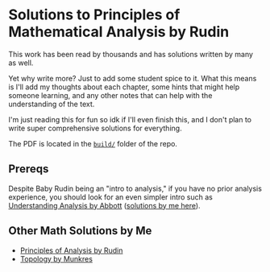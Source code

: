 # Solutions to Principles of Mathematical Analysis by Rudin

This work has been read by thousands and has solutions written by many as well.

Yet why write more? Just to add some student spice to it. What this means is I'll add my thoughts about each chapter, some hints that might help someone learning, and any other notes that can help with the understanding of the text. 

I'm just reading this for fun so idk if I'll even finish this, and I don't plan to write super comprehensive solutions for everything.

The PDF is located in the [`build/`](build/main.pdf) folder of the repo.

## Prereqs

Despite Baby Rudin being an "intro to analysis," if you have no prior analysis experience, you should look for an even simpler intro such as [Understanding Analysis by Abbott](https://amzn.to/3wXODiO) ([solutions by me here](https://github.com/mikinty/Understanding-Analysis-Abbott-Solutions)).


## Other Math Solutions by Me

- [Principles of Analysis by Rudin](https://github.com/mikinty/Baby-Rudin-Solutions)
- [Topology by Munkres](https://github.com/mikinty/Topology-Munkres-Solutions)

